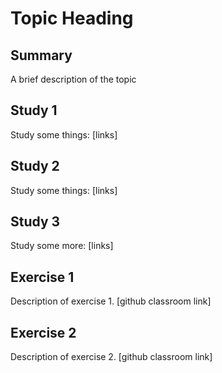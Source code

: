 # Topic Heading

## Summary

A brief description of the topic

## Study 1

Study some things: [links]

## Study 2

Study some things: [links]

## Study 3

Study some more: [links]

## Exercise 1

Description of exercise 1.
[github classroom link]

## Exercise 2

Description of exercise 2.
[github classroom link]



